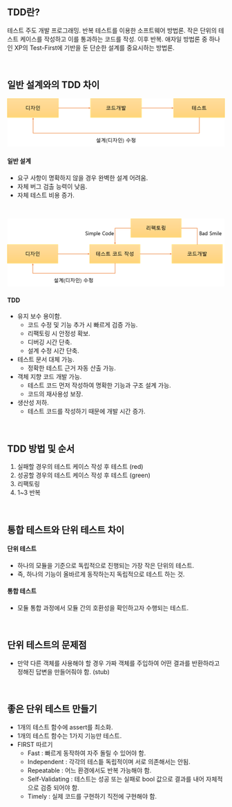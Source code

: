 ## TDD란?

테스트 주도 개발 프로그래밍.
반복 테스트를 이용한 소프트웨어 방법론.
작은 단위의 테스트 케이스를 작성하고 이를 통과하는 코드를 작성. 이후 반복.
애자일 방법론 중 하나인 XP의 Test-First에 기반을 둔 단순한 설계를 중요시하는 방법론.

<br/>

## 일반 설계와의 TDD 차이

![일반 설계](image/tdd1.png)

#### 일반 설계

- 요구 사항이 명확하지 않을 경우 완벽한 설계 어려움.
- 자체 버그 검출 능력이 낮음.
- 자체 테스트 비용 증가.

<br/>

![TDD](image/tdd2.png)

#### TDD

- 유지 보수 용이함.
  - 코드 수정 및 기능 추가 시 빠르게 검증 가능.
  - 리팩토링 시 안정성 확보.
  - 디버깅 시간 단축.
  - 설계 수정 시간 단축.
- 테스트 문서 대체 가능.
  - 정확한 테스트 근거 자동 산출 가능.
- 객체 지향 코드 개발 가능.
  - 테스트 코드 먼저 작성하여 명확한 기능과 구조 설계 가능.
  - 코드의 재사용성 보장.
- 생산성 저하.
  - 테스트 코드를 작성하기 때문에 개발 시간 증가.

<br/>

## TDD 방법 및 순서

1. 실패할 경우의 테스트 케이스 작성 후 테스트 (red)
2. 성공할 경우의 테스트 케이스 작성 후 테스트 (green)
3. 리팩토링
4. 1~3 반복

<br/>

## 통합 테스트와 단위 테스트 차이

#### 단위 테스트

- 하나의 모듈을 기준으로 독립적으로 진행되는 가장 작은 단위의 테스트.
- 즉, 하나의 기능이 올바르게 동작하는지 독립적으로 테스트 하는 것.

#### 통합 테스트

- 모듈 통합 과정에서 모듈 간의 호환성을 확인하고자 수행되는 테스트.

<br/>

## 단위 테스트의 문제점

- 만약 다른 객체를 사용해야 할 경우 가짜 객체를 주입하여 어떤 결과를 반환하라고 정해진 답변을 만들어줘야 함. (stub)

<br>

## 좋은 단위 테스트 만들기

- 1개의 테스트 함수에 assert를 최소화.
- 1개의 테스트 함수는 1가지 기능만 테스트.
- FIRST 따르기
  - Fast : 빠르게 동작하여 자주 돌릴 수 있어야 함.
  - Independent : 각각의 테스틑 독립적이며 서로 의존해서는 안됨.
  - Repeatable : 어느 환경에서도 반복 가능해야 함.
  - Self-Validating : 테스트는 성공 또는 실패로 bool 값으로 결과를 내어 자체적으로 검증 되어야 함.
  - Timely : 실제 코드를 구현하기 직전에 구현해야 함.
